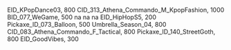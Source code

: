 EID_KPopDance03, 800
CID_313_Athena_Commando_M_KpopFashion, 1000
BID_077_WeGame, 500
na
na
na
EID_HipHopS5, 200
Pickaxe_ID_073_Balloon, 500
Umbrella_Season_04, 800
CID_083_Athena_Commando_F_Tactical, 800
Pickaxe_ID_140_StreetGoth, 800
EID_GoodVibes, 300
